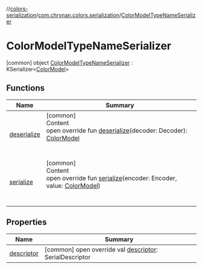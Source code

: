 //[colors-serialization](../../../index.md)/[com.chrynan.colors.serialization](../index.md)/[ColorModelTypeNameSerializer](index.md)



# ColorModelTypeNameSerializer  
 [common] object [ColorModelTypeNameSerializer](index.md) : KSerializer<[ColorModel](../../../../colors-core/colors-core/com.chrynan.colors.space/-color-model/index.md)>    


## Functions  
  
|  Name |  Summary | 
|---|---|
| <a name="com.chrynan.colors.serialization/ColorModelTypeNameSerializer/deserialize/#kotlinx.serialization.encoding.Decoder/PointingToDeclaration/"></a>[deserialize](deserialize.md)| <a name="com.chrynan.colors.serialization/ColorModelTypeNameSerializer/deserialize/#kotlinx.serialization.encoding.Decoder/PointingToDeclaration/"></a>[common]  <br>Content  <br>open override fun [deserialize](deserialize.md)(decoder: Decoder): [ColorModel](../../../../colors-core/colors-core/com.chrynan.colors.space/-color-model/index.md)  <br><br><br>|
| <a name="com.chrynan.colors.serialization/ColorModelTypeNameSerializer/serialize/#kotlinx.serialization.encoding.Encoder#com.chrynan.colors.space.ColorModel/PointingToDeclaration/"></a>[serialize](serialize.md)| <a name="com.chrynan.colors.serialization/ColorModelTypeNameSerializer/serialize/#kotlinx.serialization.encoding.Encoder#com.chrynan.colors.space.ColorModel/PointingToDeclaration/"></a>[common]  <br>Content  <br>open override fun [serialize](serialize.md)(encoder: Encoder, value: [ColorModel](../../../../colors-core/colors-core/com.chrynan.colors.space/-color-model/index.md))  <br><br><br>|


## Properties  
  
|  Name |  Summary | 
|---|---|
| <a name="com.chrynan.colors.serialization/ColorModelTypeNameSerializer/descriptor/#/PointingToDeclaration/"></a>[descriptor](descriptor.md)| <a name="com.chrynan.colors.serialization/ColorModelTypeNameSerializer/descriptor/#/PointingToDeclaration/"></a> [common] open override val [descriptor](descriptor.md): SerialDescriptor   <br>|

